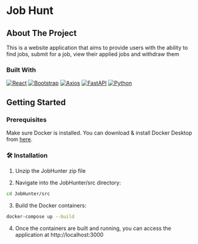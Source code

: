 # Job Hunt

## About The Project

This is a website application that aims to provide users with the ability to find jobs, submit for a job, view their applied jobs and withdraw them

### Built With

[![React](https://img.shields.io/badge/React-20232A?style=for-the-badge&logo=react&logoColor=61DAFB)](https://react.dev/)
[![Bootstrap](https://img.shields.io/badge/Bootstrap-0F172A?style=for-the-badge&logo=bootstrap&logoColor=FFF)](https://www.typescriptlang.org/)
[![Axios](https://img.shields.io/badge/Axios-20232A?style=for-the-badge&logo=Axios&logoColor=#5A29E4)](https://axios-http.com/docs/intro)
[![FastAPI](https://img.shields.io/badge/FastAPI-005571?style=for-the-badge&logo=fastapi)](https://axios-http.com/docs/intro)
[![Python](https://img.shields.io/badge/python-3670A0?style=for-the-badge&logo=python&logoColor=ffdd54)](https://axios-http.com/docs/intro)

## Getting Started

### Prerequisites

Make sure Docker is installed. You can download & install Docker Desktop from [here](https://www.docker.com/products/docker-desktop/).

### 🛠️ Installation

1. Unzip the JobHunter zip file

2. Navigate into the JobHunter/src directory:

```bash
cd JobHunter/src
```

3. Build the Docker containers:

```bash
docker-compose up --build
```

4. Once the containers are built and running, you can access the application at http://localhost:3000


